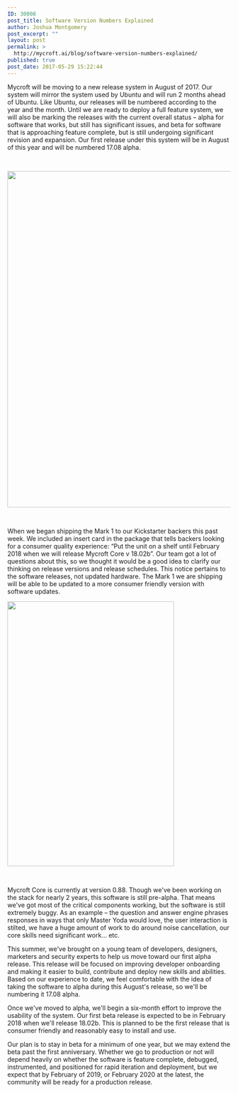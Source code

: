 ```yaml
---
ID: 30008
post_title: Software Version Numbers Explained
author: Joshua Montgomery
post_excerpt: ""
layout: post
permalink: >
  http://mycroft.ai/blog/software-version-numbers-explained/
published: true
post_date: 2017-05-29 15:22:44
---
```

Mycroft will be moving to a new release system in August of 2017. Our system will mirror the system used by Ubuntu and will run 2 months ahead of Ubuntu. Like Ubuntu, our releases will be numbered according to the year and the month. Until we are ready to deploy a full feature system, we will also be marking the releases with the current overall status – alpha for software that works, but still has significant issues, and beta for software that is approaching feature complete, but is still undergoing significant revision and expansion. Our first release under this system will be in August of this year and will be numbered 17.08 alpha.

&nbsp;

<img class="aligncenter wp-image-30023 size-full" src="https://mycroft.ai/wp-content/uploads/2017/05/Untitled-1-2.png" alt="" width="833" height="758" />

&nbsp;

When we began shipping the Mark 1 to our Kickstarter backers this past week. We included an insert card in the package that tells backers looking for a consumer quality experience: “Put the unit on a shelf until February 2018 when we will release Mycroft Core v 18.02b”. Our team got a lot of questions about this, so we thought it would be a good idea to clarify our thinking on release versions and release schedules. This notice pertains to the software releases, not updated hardware. The Mark 1 we are shipping will be able to be updated to a more consumer friendly version with software updates.

<img class="aligncenter size-full wp-image-30010" src="https://mycroft.ai/wp-content/uploads/2017/05/yoda_mark1.png" alt="" width="376" height="597" />

&nbsp;

Mycroft Core is currently at version 0.88. Though we've been working on the stack for nearly 2 years, this software is still pre-alpha. That means we've got most of the critical components working, but the software is still extremely buggy. As an example – the question and answer engine phrases responses in ways that only Master Yoda would love, the user interaction is stilted, we have a huge amount of work to do around noise cancellation, our core skills need significant work... etc.

This summer, we've brought on a young team of developers, designers, marketers and security experts to help us move toward our first alpha release. This release will be focused on improving developer onboarding and making it easier to build, contribute and deploy new skills and abilities. Based on our experience to date, we feel comfortable with the idea of taking the software to alpha during this August's release, so we'll be numbering it 17.08 alpha.

Once we've moved to alpha, we'll begin a six-month effort to improve the usability of the system. Our first beta release is expected to be in February 2018 when we'll release 18.02b. This is planned to be the first release that is consumer friendly and reasonably easy to install and use.

Our plan is to stay in beta for a minimum of one year, but we may extend the beta past the first anniversary. Whether we go to production or not will depend heavily on whether the software is feature complete, debugged, instrumented, and positioned for rapid iteration and deployment, but we expect that by February of 2019, or February 2020 at the latest, the community will be ready for a production release.